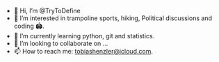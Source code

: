 - 👋 Hi, I’m @TryToDefine
- 👀 I’m interested in trampoline sports, hiking, Political discussions and coding 🏟. 
- 🌱 I’m currently learning python, git and statistics.
- 💞️ I’m looking to collaborate on ... 
- 📫 How to reach me: tobiashenzler@icloud.com.

<!---
TryToDefine/TryToDefine is a ✨ special ✨ repository because its `README.md` (this file) appears on your GitHub profile.
You can click the Preview link to take a look at your changes.
--->
